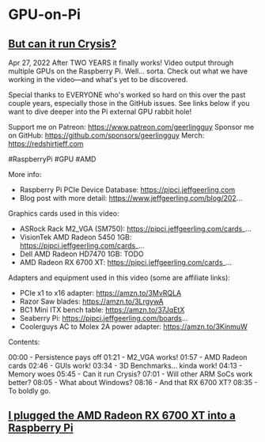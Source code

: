 # GPU-on-Pi
## [But can it run Crysis?](https://youtu.be/crnEygp4C6g)

Apr 27, 2022  After TWO YEARS it finally works! Video output through multiple GPUs on the Raspberry Pi. Well... sorta. Check out what we have working in the video—and what's yet to be discovered.

Special thanks to EVERYONE who's worked so hard on this over the past couple years, especially those in the GitHub issues. See links below if you want to dive deeper into the Pi external GPU rabbit hole!

Support me on Patreon: https://www.patreon.com/geerlingguy
Sponsor me on GitHub: https://github.com/sponsors/geerlingguy
Merch: https://redshirtjeff.com

#RaspberryPi #GPU #AMD

More info:

  - Raspberry Pi PCIe Device Database: https://pipci.jeffgeerling.com
  - Blog post with more detail: https://www.jeffgeerling.com/blog/202...

Graphics cards used in this video:

  - ASRock Rack M2_VGA (SM750): https://pipci.jeffgeerling.com/cards_...
  - VisionTek AMD Radeon 5450 1GB: https://pipci.jeffgeerling.com/cards_...
  - Dell AMD Radeon HD7470 1GB: TODO
  - AMD Radeon RX 6700 XT: https://pipci.jeffgeerling.com/cards_...

Adapters and equipment used in this video (some are affiliate links):

  - PCIe x1 to x16 adapter: https://amzn.to/3MvRQLA
  - Razor Saw blades: https://amzn.to/3LrgywA
  - BC1 Mini ITX bench table: https://amzn.to/37JqEtX
  - Seaberry Pi: https://pipci.jeffgeerling.com/boards...
  - Coolerguys AC to Molex 2A power adapter: https://amzn.to/3KinmuW

Contents:

00:00 - Persistence pays off
01:21 - M2_VGA works!
01:57 - AMD Radeon cards
02:46 - GUIs work!
03:34 - 3D Benchmarks... kinda work!
04:13 - Memory woes
05:45 - Can it run Crysis?
07:01 - Will other ARM SoCs work better?
08:05 - What about Windows?
08:16 - And that RX 6700 XT?
08:35 - To boldly go.

## [I plugged the AMD Radeon RX 6700 XT into a Raspberry Pi](https://youtu.be/LO7Ip9VbOLY)
